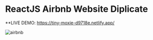# ReactJS Airbnb Website Diplicate

**LIVE DEMO: https://tiny-moxie-d9718e.netlify.app/



![airbnb](https://user-images.githubusercontent.com/97097479/174094171-38dc888b-b8d9-40a7-a7f9-b77bf826e7b8.PNG)
